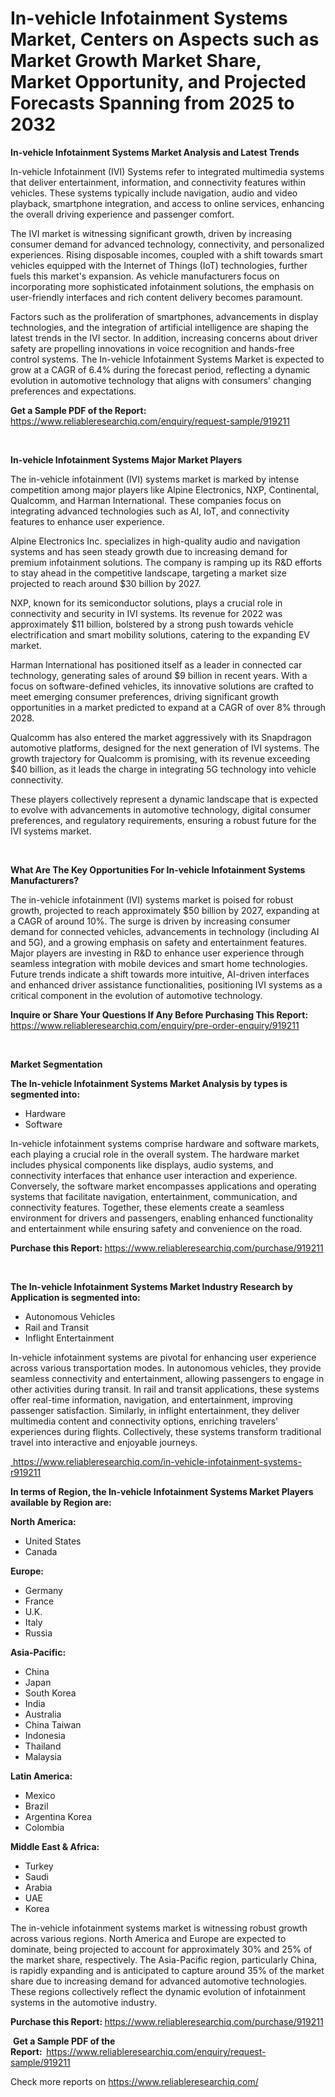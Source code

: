 <p><h1>In-vehicle Infotainment Systems Market, Centers on Aspects such as Market Growth Market Share, Market Opportunity, and Projected Forecasts Spanning from 2025 to 2032</h1></p><p><strong>In-vehicle Infotainment Systems Market Analysis and Latest Trends</strong></p>
<p><p>In-vehicle Infotainment (IVI) Systems refer to integrated multimedia systems that deliver entertainment, information, and connectivity features within vehicles. These systems typically include navigation, audio and video playback, smartphone integration, and access to online services, enhancing the overall driving experience and passenger comfort.</p><p>The IVI market is witnessing significant growth, driven by increasing consumer demand for advanced technology, connectivity, and personalized experiences. Rising disposable incomes, coupled with a shift towards smart vehicles equipped with the Internet of Things (IoT) technologies, further fuels this market's expansion. As vehicle manufacturers focus on incorporating more sophisticated infotainment solutions, the emphasis on user-friendly interfaces and rich content delivery becomes paramount.</p><p>Factors such as the proliferation of smartphones, advancements in display technologies, and the integration of artificial intelligence are shaping the latest trends in the IVI sector. In addition, increasing concerns about driver safety are propelling innovations in voice recognition and hands-free control systems. The In-vehicle Infotainment Systems Market is expected to grow at a CAGR of 6.4% during the forecast period, reflecting a dynamic evolution in automotive technology that aligns with consumers' changing preferences and expectations.</p></p>
<p><strong>Get a Sample PDF of the Report:&nbsp;</strong> <a href="https://www.reliableresearchiq.com/enquiry/request-sample/919211?utm_campaign=2713&utm_medium=2&utm_source=Github&utm_content=ia&utm_term=11032025&utm_id=in-vehicle-infotainment-systems">https://www.reliableresearchiq.com/enquiry/request-sample/919211</a></p>
<p>&nbsp;</p>
<p><strong>In-vehicle Infotainment Systems Major Market Players</strong></p>
<p><p>The in-vehicle infotainment (IVI) systems market is marked by intense competition among major players like Alpine Electronics, NXP, Continental, Qualcomm, and Harman International. These companies focus on integrating advanced technologies such as AI, IoT, and connectivity features to enhance user experience.</p><p>Alpine Electronics Inc. specializes in high-quality audio and navigation systems and has seen steady growth due to increasing demand for premium infotainment solutions. The company is ramping up its R&D efforts to stay ahead in the competitive landscape, targeting a market size projected to reach around $30 billion by 2027.</p><p>NXP, known for its semiconductor solutions, plays a crucial role in connectivity and security in IVI systems. Its revenue for 2022 was approximately $11 billion, bolstered by a strong push towards vehicle electrification and smart mobility solutions, catering to the expanding EV market.</p><p>Harman International has positioned itself as a leader in connected car technology, generating sales of around $9 billion in recent years. With a focus on software-defined vehicles, its innovative solutions are crafted to meet emerging consumer preferences, driving significant growth opportunities in a market predicted to expand at a CAGR of over 8% through 2028.</p><p>Qualcomm has also entered the market aggressively with its Snapdragon automotive platforms, designed for the next generation of IVI systems. The growth trajectory for Qualcomm is promising, with its revenue exceeding $40 billion, as it leads the charge in integrating 5G technology into vehicle connectivity.</p><p>These players collectively represent a dynamic landscape that is expected to evolve with advancements in automotive technology, digital consumer preferences, and regulatory requirements, ensuring a robust future for the IVI systems market.</p></p>
<p>&nbsp;</p>
<p><strong>What Are The Key Opportunities For In-vehicle Infotainment Systems Manufacturers?</strong></p>
<p><p>The in-vehicle infotainment (IVI) systems market is poised for robust growth, projected to reach approximately $50 billion by 2027, expanding at a CAGR of around 10%. The surge is driven by increasing consumer demand for connected vehicles, advancements in technology (including AI and 5G), and a growing emphasis on safety and entertainment features. Major players are investing in R&D to enhance user experience through seamless integration with mobile devices and smart home technologies. Future trends indicate a shift towards more intuitive, AI-driven interfaces and enhanced driver assistance functionalities, positioning IVI systems as a critical component in the evolution of automotive technology.</p></p>
<p><strong>Inquire or Share Your Questions If Any Before Purchasing This Report:</strong> <a href="https://www.reliableresearchiq.com/enquiry/pre-order-enquiry/919211?utm_campaign=2713&utm_medium=2&utm_source=Github&utm_content=ia&utm_term=11032025&utm_id=in-vehicle-infotainment-systems">https://www.reliableresearchiq.com/enquiry/pre-order-enquiry/919211</a></p>
<p>&nbsp;</p>
<p><strong>Market Segmentation</strong></p>
<p><strong>The In-vehicle Infotainment Systems Market Analysis by types is segmented into:</strong></p>
<p><ul><li>Hardware</li><li>Software</li></ul></p>
<p><p>In-vehicle infotainment systems comprise hardware and software markets, each playing a crucial role in the overall system. The hardware market includes physical components like displays, audio systems, and connectivity interfaces that enhance user interaction and experience. Conversely, the software market encompasses applications and operating systems that facilitate navigation, entertainment, communication, and connectivity features. Together, these elements create a seamless environment for drivers and passengers, enabling enhanced functionality and entertainment while ensuring safety and convenience on the road.</p></p>
<p><strong>Purchase this Report:&nbsp;</strong><a href="https://www.reliableresearchiq.com/purchase/919211?utm_campaign=2713&utm_medium=2&utm_source=Github&utm_content=ia&utm_term=11032025&utm_id=in-vehicle-infotainment-systems">https://www.reliableresearchiq.com/purchase/919211</a></p>
<p>&nbsp;</p>
<p><strong>The In-vehicle Infotainment Systems Market Industry Research by Application is segmented into:</strong></p>
<p><ul><li>Autonomous Vehicles</li><li>Rail and Transit</li><li>Inflight Entertainment</li></ul></p>
<p><p>In-vehicle infotainment systems are pivotal for enhancing user experience across various transportation modes. In autonomous vehicles, they provide seamless connectivity and entertainment, allowing passengers to engage in other activities during transit. In rail and transit applications, these systems offer real-time information, navigation, and entertainment, improving passenger satisfaction. Similarly, in inflight entertainment, they deliver multimedia content and connectivity options, enriching travelers' experiences during flights. Collectively, these systems transform traditional travel into interactive and enjoyable journeys.</p></p>
<p><a href="https://www.reliableresearchiq.com/in-vehicle-infotainment-systems-r919211?utm_campaign=2713&utm_medium=2&utm_source=Github&utm_content=ia&utm_term=11032025&utm_id=in-vehicle-infotainment-systems">&nbsp;https://www.reliableresearchiq.com/in-vehicle-infotainment-systems-r919211</a></p>
<p><strong>In terms of Region, the In-vehicle Infotainment Systems Market Players available by Region are:</strong></p>
<p>
    <p> <strong> North America: </strong>
        <ul>
            <li>United States</li>
            <li>Canada</li>
        </ul>
        </p> 
    <p> <strong> Europe: </strong>
        <ul>
            <li>Germany</li>
            <li>France</li>
            <li>U.K.</li>
            <li>Italy</li>
            <li>Russia</li>
        </ul>
        </p> 
    <p> <strong> Asia-Pacific: </strong>
        <ul>
            <li>China</li>
            <li>Japan</li>
            <li>South Korea</li>
            <li>India</li>
            <li>Australia</li>
            <li>China Taiwan</li>
            <li>Indonesia</li>
            <li>Thailand</li>
            <li>Malaysia</li>
        </ul>
        </p> 
    <p> <strong> Latin America: </strong>
        <ul>
            <li>Mexico</li>
            <li>Brazil</li>
            <li>Argentina Korea</li>
            <li>Colombia</li>
        </ul>
        </p> 
    <p> <strong> Middle East & Africa: </strong>
        <ul>
            <li>Turkey</li>
            <li>Saudi</li>
            <li>Arabia</li>
            <li>UAE</li>
            <li>Korea</li>
        </ul>
    </p>
    </p>
<p><p>The in-vehicle infotainment systems market is witnessing robust growth across various regions. North America and Europe are expected to dominate, being projected to account for approximately 30% and 25% of the market share, respectively. The Asia-Pacific region, particularly China, is rapidly expanding and is anticipated to capture around 35% of the market share due to increasing demand for advanced automotive technologies. These regions collectively reflect the dynamic evolution of infotainment systems in the automotive industry.</p></p>
<p><strong>Purchase this Report: </strong><a href="https://www.reliableresearchiq.com/purchase/919211?utm_campaign=2713&utm_medium=2&utm_source=Github&utm_content=ia&utm_term=11032025&utm_id=in-vehicle-infotainment-systems">https://www.reliableresearchiq.com/purchase/919211</a></p>
<p>&nbsp;<strong>Get a Sample PDF of the Report:&nbsp;&nbsp;</strong><a href="https://www.reliableresearchiq.com/enquiry/request-sample/919211?utm_campaign=2713&utm_medium=2&utm_source=Github&utm_content=ia&utm_term=11032025&utm_id=in-vehicle-infotainment-systems">https://www.reliableresearchiq.com/enquiry/request-sample/919211</a></p>
<p><strong></strong></p>
<p>Check more reports on <a href="https://www.reliableresearchiq.com/?utm_campaign=2713&utm_medium=2&utm_source=Github&utm_content=ia&utm_term=11032025&utm_id=in-vehicle-infotainment-systems">https://www.reliableresearchiq.com/</a></p>